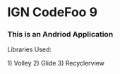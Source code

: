 <h1>IGN CodeFoo 9</h1>
<h3>This is an Andriod Application</h3>
<p>Libraries Used:</p>
  1) Volley
  2) Glide
  3) Recyclerview
